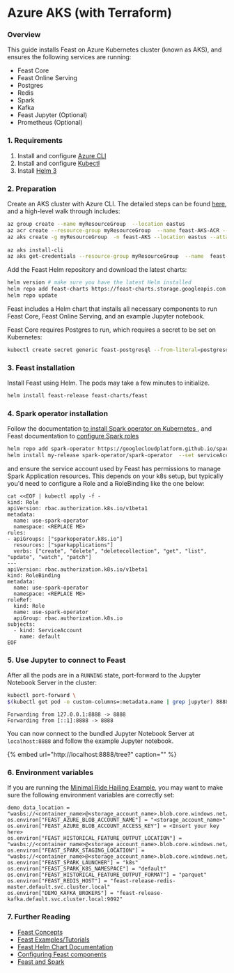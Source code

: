 # Azure AKS \(with Terraform\)

### Overview

This guide installs Feast on Azure Kubernetes cluster (known as AKS), and ensures the following services are running:

* Feast Core
* Feast Online Serving
* Postgres
* Redis
* Spark
* Kafka
* Feast Jupyter \(Optional\)
* Prometheus \(Optional\)


### 1. Requirements

1. Install and configure [Azure CLI](https://docs.microsoft.com/en-us/cli/azure/install-azure-cli)
2. Install and configure [Kubectl](https://kubernetes.io/docs/tasks/tools/install-kubectl/)
3. Install [Helm 3](https://helm.sh/)

### 2. Preparation

Create an AKS cluster with Azure CLI. The detailed steps can be found [here](https://docs.microsoft.com/en-us/azure/aks/kubernetes-walkthrough), and a high-level walk through includes:

```bash
az group create --name myResourceGroup  --location eastus
az acr create --resource-group myResourceGroup  --name feast-AKS-ACR --sku Basic
az aks create -g myResourceGroup  -n feast-AKS --location eastus --attach-acr feast-AKS-ACR --generate-ssh-keys
 
az aks install-cli
az aks get-credentials --resource-group myResourceGroup  --name  feast-AKS
```


Add the Feast Helm repository and download the latest charts:

```bash
helm version # make sure you have the latest Helm installed
helm repo add feast-charts https://feast-charts.storage.googleapis.com
helm repo update
```

Feast includes a Helm chart that installs all necessary components to run Feast Core, Feast Online Serving, and an example Jupyter notebook.

Feast Core requires Postgres to run, which requires a secret to be set on Kubernetes: 

```bash
kubectl create secret generic feast-postgresql --from-literal=postgresql-password=password
```

### 3. Feast installation

Install Feast using Helm. The pods may take a few minutes to initialize.

```bash
helm install feast-release feast-charts/feast
```
### 4. Spark operator installation

Follow the documentation [to install Spark operator on Kubernetes ](https://github.com/GoogleCloudPlatform/spark-on-k8s-operator), and Feast documentation to [configure Spark roles](../../reference/feast-and-spark.md)

```bash
helm repo add spark-operator https://googlecloudplatform.github.io/spark-on-k8s-operator 
helm install my-release spark-operator/spark-operator  --set serviceAccounts.spark.name=spark --set image.tag=v1beta2-1.1.2-2.4.5
```

and ensure the service account used by Feast has permissions to manage Spark Application resources. This depends on your k8s setup, but typically you'd need to configure a Role and a RoleBinding like the one below:

```text
cat <<EOF | kubectl apply -f -
kind: Role
apiVersion: rbac.authorization.k8s.io/v1beta1
metadata:
  name: use-spark-operator
  namespace: <REPLACE ME>
rules:
- apiGroups: ["sparkoperator.k8s.io"]
  resources: ["sparkapplications"]
  verbs: ["create", "delete", "deletecollection", "get", "list", "update", "watch", "patch"]
---
apiVersion: rbac.authorization.k8s.io/v1beta1
kind: RoleBinding
metadata:
  name: use-spark-operator
  namespace: <REPLACE ME>
roleRef:
  kind: Role
  name: use-spark-operator
  apiGroup: rbac.authorization.k8s.io
subjects:
  - kind: ServiceAccount
    name: default
EOF
```

### 5. Use Jupyter to connect to Feast

After all the pods are in a `RUNNING` state, port-forward to the Jupyter Notebook Server in the cluster:

```bash
kubectl port-forward \
$(kubectl get pod -o custom-columns=:metadata.name | grep jupyter) 8888:8888
```

```text
Forwarding from 127.0.0.1:8888 -> 8888
Forwarding from [::1]:8888 -> 8888
```

You can now connect to the bundled Jupyter Notebook Server at `localhost:8888` and follow the example Jupyter notebook.

{% embed url="http://localhost:8888/tree?" caption="" %}

### 6. Environment variables

If you are running the [Minimal Ride Hailing Example](https://github.com/feast-dev/feast/blob/master/examples/minimal/minimal_ride_hailing.ipynb), you may want to make sure the following environment variables are correctly set:

```text
demo_data_location = "wasbs://<container_name>@<storage_account_name>.blob.core.windows.net/"
os.environ["FEAST_AZURE_BLOB_ACCOUNT_NAME"] = "<storage_account_name>"
os.environ["FEAST_AZURE_BLOB_ACCOUNT_ACCESS_KEY"] = <Insert your key here>
os.environ["FEAST_HISTORICAL_FEATURE_OUTPUT_LOCATION"] = "wasbs://<container_name>@<storage_account_name>.blob.core.windows.net/out/"
os.environ["FEAST_SPARK_STAGING_LOCATION"] = "wasbs://<container_name>@<storage_account_name>.blob.core.windows.net/artifacts/"
os.environ["FEAST_SPARK_LAUNCHER"] = "k8s"
os.environ["FEAST_SPARK_K8S_NAMESPACE"] = "default"
os.environ["FEAST_HISTORICAL_FEATURE_OUTPUT_FORMAT"] = "parquet"
os.environ["FEAST_REDIS_HOST"] = "feast-release-redis-master.default.svc.cluster.local"
os.environ["DEMO_KAFKA_BROKERS"] = "feast-release-kafka.default.svc.cluster.local:9092"

```

### 7. Further Reading

* [Feast Concepts](../../concepts/overview.md)
* [Feast Examples/Tutorials](https://github.com/feast-dev/feast/tree/master/examples)
* [Feast Helm Chart Documentation](https://github.com/feast-dev/feast/blob/master/infra/charts/feast/README.md)
* [Configuring Feast components](../../reference/configuration-reference.md)
* [Feast and Spark](../../reference/feast-and-spark.md)

